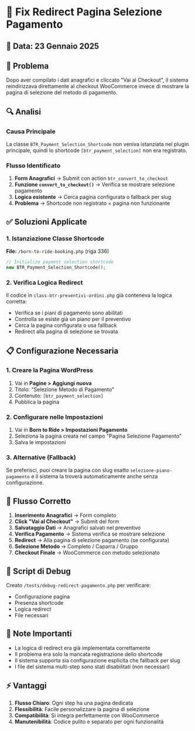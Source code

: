 # 🔧 Fix Redirect Pagina Selezione Pagamento

## 📅 Data: 23 Gennaio 2025

## 🎯 Problema
Dopo aver compilato i dati anagrafici e cliccato "Vai al Checkout", il sistema reindirizzava direttamente al checkout WooCommerce invece di mostrare la pagina di selezione del metodo di pagamento.

## 🔍 Analisi

### Causa Principale
La classe `BTR_Payment_Selection_Shortcode` non veniva istanziata nel plugin principale, quindi lo shortcode `[btr_payment_selection]` non era registrato.

### Flusso Identificato
1. **Form Anagrafici** → Submit con action `btr_convert_to_checkout`
2. **Funzione `convert_to_checkout()`** → Verifica se mostrare selezione pagamento
3. **Logica esistente** → Cerca pagina configurata o fallback per slug
4. **Problema** → Shortcode non registrato = pagina non funzionante

## ✅ Soluzioni Applicate

### 1. **Istanziazione Classe Shortcode**
**File:** `/born-to-ride-booking.php` (riga 336)

```php
// Initialize payment selection shortcode
new BTR_Payment_Selection_Shortcode();
```

### 2. **Verifica Logica Redirect**
Il codice in `class-btr-preventivi-ordini.php` già conteneva la logica corretta:
- Verifica se i piani di pagamento sono abilitati
- Controlla se esiste già un piano per il preventivo
- Cerca la pagina configurata o usa fallback
- Redirect alla pagina di selezione se trovata

## 📋 Configurazione Necessaria

### 1. **Creare la Pagina WordPress**
1. Vai in **Pagine > Aggiungi nuova**
2. Titolo: "Selezione Metodo di Pagamento"
3. Contenuto: `[btr_payment_selection]`
4. Pubblica la pagina

### 2. **Configurare nelle Impostazioni**
1. Vai in **Born to Ride > Impostazioni Pagamento**
2. Seleziona la pagina creata nel campo "Pagina Selezione Pagamento"
3. Salva le impostazioni

### 3. **Alternative (Fallback)**
Se preferisci, puoi creare la pagina con slug esatto `selezione-piano-pagamento` e il sistema la troverà automaticamente anche senza configurazione.

## 🔄 Flusso Corretto

1. **Inserimento Anagrafici** → Form completo
2. **Click "Vai al Checkout"** → Submit del form
3. **Salvataggio Dati** → Anagrafici salvati nel preventivo
4. **Verifica Pagamento** → Sistema verifica se mostrare selezione
5. **Redirect** → Alla pagina di selezione pagamento (se configurata)
6. **Selezione Metodo** → Completo / Caparra / Gruppo
7. **Checkout Finale** → WooCommerce con metodo selezionato

## 🐛 Script di Debug

Creato `/tests/debug-redirect-pagamento.php` per verificare:
- Configurazione pagina
- Presenza shortcode
- Logica redirect
- File necessari

## 📝 Note Importanti

- La logica di redirect era già implementata correttamente
- Il problema era solo la mancata registrazione dello shortcode
- Il sistema supporta sia configurazione esplicita che fallback per slug
- I file del sistema multi-step sono stati disabilitati (non necessari)

## ⚡ Vantaggi

1. **Flusso Chiaro**: Ogni step ha una pagina dedicata
2. **Flessibilità**: Facile personalizzare la pagina di selezione
3. **Compatibilità**: Si integra perfettamente con WooCommerce
4. **Manutenibilità**: Codice pulito e separato per ogni funzionalità